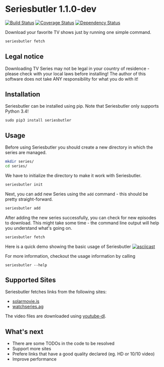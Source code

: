 # Seriesbutler 1.1.0-dev
[![Build Status](https://travis-ci.org/raphiz/seriesbutler.svg)](https://travis-ci.org/raphiz/seriesbutler)
[![Coverage Status](https://coveralls.io/repos/raphiz/seriesbutler/badge.svg?branch=master&service=github)](https://coveralls.io/github/raphiz/seriesbutler?branch=master)
[![Dependency Status](https://www.versioneye.com/user/projects/55f17d5ad4d2040019000060/badge.svg?style=flat)](https://www.versioneye.com/user/projects/55f17d5ad4d2040019000060)

Download your favorite TV shows just by running one simple command.

```bash
seriesbutler fetch
```

## Legal notice
Downloading TV Series may not be legal in your country of residence - please check with your local laws before installing!
The author of this software does not take ANY responsibility for what you do with it!

## Installation
Seriesbutler can be installed using pip. Note that Seriesbutler only supports Python 3.4!

```
sudo pip3 install seriesbutler
```


## Usage
Before using Seriesbutler you should create a new directory in which the series are managed.

```bash
mkdir series/
cd series/
```

We have to initialize the directory to make it work with Seriesbutler.

```bash
seriesbutler init
```

Next, you can add new Series using the `add` command - this should be pretty straight-forward.

```bash
seriesbutler add
```

After adding the new series successfully, you can check for new episodes to download. This might take some time - the command line output will help you understand what's going on.

```bash
seriesbutler fetch
```

Here is a quick demo showing the basic usage of Seriesbutler
[![asciicast](https://asciinema.org/a/e6661ede9noc0fjdjxi5qotxk.png)](https://asciinema.org/a/e6661ede9noc0fjdjxi5qotxk)

For more information, checkout the usage information by calling

```
seriesbutler --help
```

## Supported Sites
Seriesbutler fetches links from the following sites:

* [solarmovie.is](http://solarmovie.is)
* [watchseries.ag](http://watchseries.ag)

The video files are downloaded using [youtube-dl](https://rg3.github.io/youtube-dl/).


## What's next
* There are some TODOs in the code to be resolved
* Support more sites
* Prefere links that have a good quality declared (eg. HD or 10/10 video)
* Improve performance
